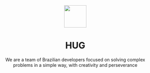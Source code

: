 <div align="center">
    <Img src="https://avatars.githubusercontent.com/u/124397385?s=200&v=4" height=70/>
    <h1>HUG</h1>
    <p>
        We are a team of Brazilian developers focused on solving complex problems in a simple way, with creativity and perseverance
    </p>
</div>

